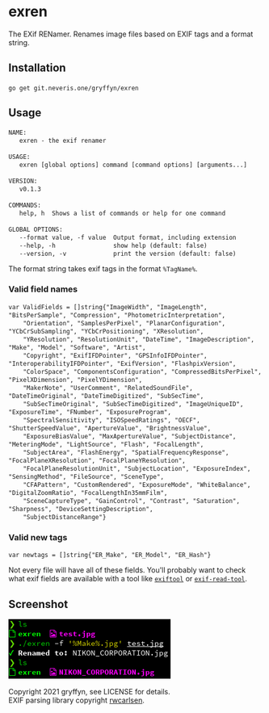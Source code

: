 # exren

The EXif RENamer. Renames image files based on EXIF tags and a format string.

## Installation

`go get git.neveris.one/gryffyn/exren`

## Usage

```
NAME:
   exren - the exif renamer

USAGE:
   exren [global options] command [command options] [arguments...]

VERSION:
   v0.1.3

COMMANDS:
   help, h  Shows a list of commands or help for one command

GLOBAL OPTIONS:
   --format value, -f value  Output format, including extension
   --help, -h                show help (default: false)
   --version, -v             print the version (default: false)

```  

The format string takes exif tags in the format `%TagName%`.

### Valid field names
```
var ValidFields = []string{"ImageWidth", "ImageLength", "BitsPerSample", "Compression", "PhotometricInterpretation",
	"Orientation", "SamplesPerPixel", "PlanarConfiguration", "YCbCrSubSampling", "YCbCrPositioning", "XResolution",
	"YResolution", "ResolutionUnit", "DateTime", "ImageDescription", "Make", "Model", "Software", "Artist",
	"Copyright", "ExifIFDPointer", "GPSInfoIFDPointer", "InteroperabilityIFDPointer", "ExifVersion", "FlashpixVersion",
	"ColorSpace", "ComponentsConfiguration", "CompressedBitsPerPixel", "PixelXDimension", "PixelYDimension",
	"MakerNote", "UserComment", "RelatedSoundFile", "DateTimeOriginal", "DateTimeDigitized", "SubSecTime",
	"SubSecTimeOriginal", "SubSecTimeDigitized", "ImageUniqueID", "ExposureTime", "FNumber", "ExposureProgram",
	"SpectralSensitivity", "ISOSpeedRatings", "OECF", "ShutterSpeedValue", "ApertureValue", "BrightnessValue",
	"ExposureBiasValue", "MaxApertureValue", "SubjectDistance", "MeteringMode", "LightSource", "Flash", "FocalLength",
	"SubjectArea", "FlashEnergy", "SpatialFrequencyResponse", "FocalPlaneXResolution", "FocalPlaneYResolution",
	"FocalPlaneResolutionUnit", "SubjectLocation", "ExposureIndex", "SensingMethod", "FileSource", "SceneType",
	"CFAPattern", "CustomRendered", "ExposureMode", "WhiteBalance", "DigitalZoomRatio", "FocalLengthIn35mmFilm",
	"SceneCaptureType", "GainControl", "Contrast", "Saturation", "Sharpness", "DeviceSettingDescription",
	"SubjectDistanceRange"}
```

### Valid new tags

```
var newtags = []string{"ER_Make", "ER_Model", "ER_Hash"}
```

Not every file will have all of these fields. You'll probably want to check what exif fields are available with a tool like [`exiftool`](https://exiftool.org/) or [`exif-read-tool`](https://github.com/dsoprea/go-exif#reader-tool).

## Screenshot

![usage](img/1.png)

Copyright 2021 gryffyn, see LICENSE for details.  
EXIF parsing library copyright [rwcarlsen](https://github.com/rwcarlsen).
